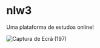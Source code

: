 # nlw3
 
 Uma plataforma de estudos online!
 
![Captura de Ecrã (197)](https://user-images.githubusercontent.com/52883429/133694141-5e9ec470-e75e-4208-9b4f-20a9b71d5edf.png)
